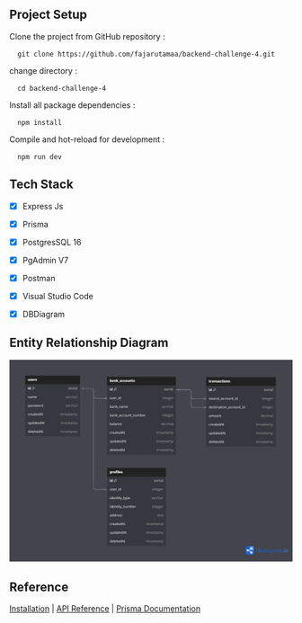 ## Project Setup
Clone the project from GitHub repository :

      git clone https://github.com/fajarutamaa/backend-challenge-4.git
      
change directory :

      cd backend-challenge-4

Install all package dependencies :

      npm install

Compile and hot-reload for development :

      npm run dev

## Tech Stack
- [x] Express Js
- [x] Prisma
- [x] PostgresSQL 16
- [x] PgAdmin V7
- [x] Postman
- [x] Visual Studio Code
- [x] DBDiagram


## Entity Relationship Diagram
![App Screenshot](erd_challenge4.png)
      
## Reference
[Installation](https://www.npmjs.com/package/express) | [API Reference](https://expressjs.com/en/4x/api.html#app) | [Prisma Documentation](https://www.prisma.io/docs/concepts/overview/what-is-prisma)